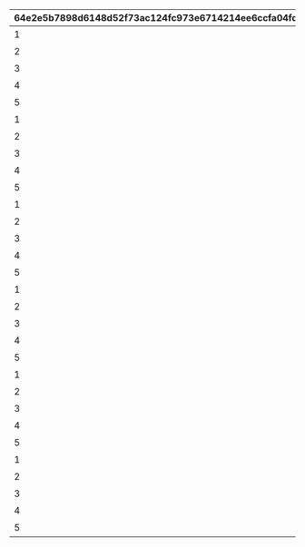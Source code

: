 |64e2e5b7898d6148d52f73ac124fc973e6714214ee6ccfa04fd19c40bc7a1199|ec6832b6995f714192f266d9da567e5deb44d47c8079301c57ac5ca9171eeff5|f5fe98b8c85a04b52ce6a50a3343ab47680639705911b891f8cc38cd25a61a64|60f736247a6ed9476904d7f6b5d90836adc969139181b90e4d68c996842fcde5|8b337c97f6a6eefea75e9a0e90c788e227be80f8eaec3556f92d545e62d74f2c|5677e9347ce328eb37240eb1ab17ab4add24c10a1a483ead2b94ed14a7bbef4c|6535824d946a0a363bd46aff99eec9860f4be876908c0907f85732f213976892|29ad9b75f98bec7aad3305d0ea9a4992fa4caf84b2b404846df46946f7566054|82707f76b47f6b49606619cafa15fa4d87c182742acd57bfcdd27b98ccf3b131|48d8a2cffee552b7276ccc59c1439bea0822d8ca05e8b091adf45a8e04107503|20dd09cf80017eb7c6ec74d51391a27d3e11efc30b40d395d9bd4adf8a415eec|
| --- | --- | --- | --- | --- | --- | --- | --- | --- | --- | --- |
|1|0|10116|0|1|207300|20062115|0|10116111|イワアライグマの生態メモ①|0|
|2|0|10116|0|1|207300|0|0|10116112|イワアライグマの生態メモ②|0|
|3|0|10116|0|1|207300|0|0|10116113|イワアライグマの生態メモ③|0|
|4|0|10116|0|1|207300|0|0|10116114|イワアライグマの生態メモ④|0|
|5|75|10116|8|1|207300|0|91002|10116115|洗い物のお師匠さま|1|
|1|0|10116|0|1|207000|0|0|10116121|ワッパダヌキの生態メモ①|0|
|2|0|10116|0|1|207000|0|0|10116122|ワッパダヌキの生態メモ②|0|
|3|0|10116|0|1|207000|0|0|10116123|ワッパダヌキの生態メモ③|0|
|4|0|10116|0|1|207000|0|0|10116124|ワッパダヌキの生態メモ④|0|
|5|75|10116|8|1|207000|0|91002|10116125|小さな再会と一化かし|1|
|1|0|10116|0|1|305700|0|0|10116131|ゴブリングレートの生態メモ①|0|
|2|0|10116|0|1|305700|0|0|10116132|ゴブリングレートの生態メモ②|0|
|3|0|10116|0|1|305700|0|0|10116133|ゴブリングレートの生態メモ③|0|
|4|0|10116|0|1|305700|0|0|10116134|ゴブリングレートの生態メモ④|0|
|5|75|10116|8|1|305700|0|91002|10116135|学びはまず形から|1|
|1|0|10116|0|2|206900|20062115|0|10116211|スリーピィオウルの生態メモ①|0|
|2|0|10116|0|2|206900|0|0|10116212|スリーピィオウルの生態メモ②|0|
|3|0|10116|0|2|206900|0|0|10116213|スリーピィオウルの生態メモ③|0|
|4|0|10116|0|2|206900|0|0|10116214|スリーピィオウルの生態メモ④|0|
|5|75|10116|8|2|206900|0|91002|10116215|天にも昇る寝心地|1|
|1|0|10116|0|2|304600|0|0|10116221|ライライの生態メモ①|0|
|2|0|10116|0|2|304600|0|0|10116222|ライライの生態メモ②|0|
|3|0|10116|0|2|304600|0|0|10116223|ライライの生態メモ③|0|
|4|0|10116|0|2|304600|0|0|10116224|ライライの生態メモ④|0|
|5|75|10116|8|2|304600|0|91002|10116225|それぞれの在り方を大切に|1|
|1|0|10116|0|2|215300|0|0|10116231|ニャットの生態メモ①|0|
|2|0|10116|0|2|215300|0|0|10116232|ニャットの生態メモ②|0|
|3|0|10116|0|2|215300|0|0|10116233|ニャットの生態メモ③|0|
|4|0|10116|0|2|215300|0|0|10116234|ニャットの生態メモ④|0|
|5|75|10116|8|2|215300|0|91002|10116235|あなたが教えてくれたこと|1|